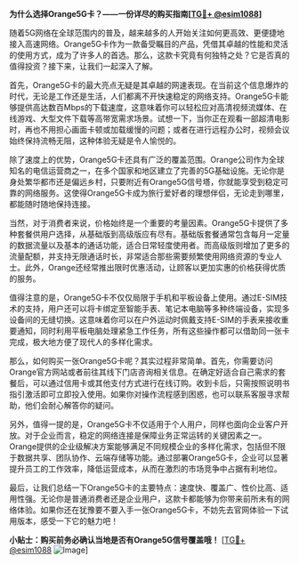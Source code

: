 **为什么选择Orange5G卡？——一份详尽的购买指南[[TG💪+ @esim1088](https://t.me/s/esim1088)]**

随着5G网络在全球范围内的普及，越来越多的人开始关注如何更高效、更便捷地接入高速网络。Orange5G卡作为一款备受瞩目的产品，凭借其卓越的性能和灵活的使用方式，成为了许多人的首选。那么，这款卡究竟有何独特之处？它是否真的值得投资？接下来，让我们一起深入了解。

首先，Orange5G卡的最大亮点无疑是其卓越的网速表现。在当前这个信息爆炸的时代，无论是工作还是生活，人们都离不开快速稳定的网络支持。Orange5G卡能够提供高达数百Mbps的下载速度，这意味着你可以轻松应对高清视频流媒体、在线游戏、大型文件下载等高带宽需求场景。试想一下，当你正在观看一部超清电影时，再也不用担心画面卡顿或加载缓慢的问题；或者在进行远程办公时，视频会议始终保持流畅无阻，这种体验无疑是令人愉悦的。

除了速度上的优势，Orange5G卡还具有广泛的覆盖范围。Orange公司作为全球知名的电信运营商之一，在多个国家和地区建立了完善的5G基础设施。无论你是身处繁华都市还是偏远乡村，只要附近有Orange5G信号塔，你就能享受到稳定可靠的网络服务。这使得Orange5G卡成为旅行爱好者的理想伴侣，无论走到哪里，都能随时随地保持连接。

当然，对于消费者来说，价格始终是一个重要的考量因素。Orange5G卡提供了多种套餐供用户选择，从基础版到高级版应有尽有。基础版套餐通常包含每月一定量的数据流量以及基本的通话功能，适合日常轻度使用者。而高级版则增加了更多的流量配额，并支持无限通话时长，非常适合那些需要频繁使用网络资源的专业人士。此外，Orange还经常推出限时优惠活动，让顾客以更加实惠的价格获得优质的服务。

值得注意的是，Orange5G卡不仅仅局限于手机和平板设备上使用。通过E-SIM技术的支持，用户还可以将卡绑定至智能手表、笔记本电脑等多种终端设备，实现多设备间的无缝切换。这意味着你可以在户外运动时佩戴支持E-SIM的手表来接收重要通知，同时利用平板电脑处理紧急工作任务，所有这些操作都可以借助同一张卡完成，极大地方便了现代人的多样化需求。

那么，如何购买一张Orange5G卡呢？其实过程非常简单。首先，你需要访问Orange官方网站或者前往其线下门店咨询相关信息。在确定好适合自己需求的套餐后，可以通过信用卡或其他支付方式进行在线订购。收到卡后，只需按照说明书指引激活即可立即投入使用。如果你对操作流程感到困惑，也可以联系客服寻求帮助，他们会耐心解答你的疑问。

另外，值得一提的是，Orange5G卡不仅适用于个人用户，同样也面向企业客户开放。对于企业而言，稳定的网络连接是保障业务正常运转的关键因素之一。Orange提供的企业级解决方案能够满足不同规模企业的多样化需求，包括但不限于数据共享、团队协作、云端存储等功能。通过部署Orange5G卡，企业可以显著提升员工的工作效率，降低运营成本，从而在激烈的市场竞争中占据有利地位。

最后，让我们总结一下Orange5G卡的主要特点：速度快、覆盖广、性价比高、适用性强。无论你是普通消费者还是企业用户，这款卡都能够为你带来前所未有的网络体验。如果你还在犹豫要不要入手一张Orange5G卡，不妨先去官网体验一下试用版本，感受一下它的魅力吧！

**小贴士：购买前务必确认当地是否有Orange5G信号覆盖哦！** [[TG💪+ @esim1088](https://t.me/s/esim1088) ![Image](https://i.postimg.cc/4NQfJmqS/Snipaste-2025-05-13-00-14-12.png)]
